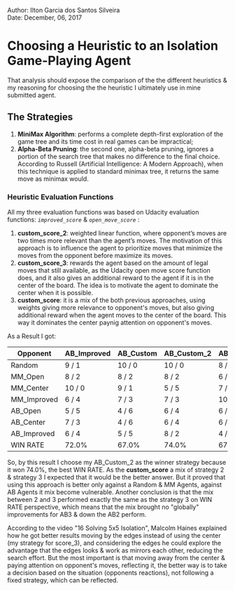 Author: Ilton Garcia dos Santos Silveira
<br>
Date: December, 06, 2017        


# Choosing a Heuristic to an Isolation Game-Playing Agent

That analysis should expose the comparison of the the different heuristics & my reasoning for choosing the the heuristic I ultimately use in mine submitted agent.



## The Strategies

1. __MiniMax Algorithm__: performs a complete depth-first exploration of the game tree and its time cost in real games can be impractical;
1. __Alpha-Beta Pruning__: the second one, alpha-beta pruning, ignores a portion of the search tree that makes no difference to the final choice. According to Russell (Artificial Intelligence: A Modern Approach), when this technique is applied to standard minimax tree, it returns the same move as minimax would.



### Heuristic Evaluation Functions

All my three evaluation functions was based on Udacity evaluation functions: _```improved_score```_ & _```open_move_score```_ :

1. __custom_score_2__: weighted linear function, where opponent’s moves are two times more relevant than the agent’s moves. The motivation of this approach is to influence the agent to prioritize moves that minimize the moves from the opponent before maximize its moves.
1. __custom_score_3__: rewards the agent based on the amount of legal moves that still available, as the Udacity open move score function does, and it also gives an additional reward to the agent if it is in the center of the board. The idea is to motivate the agent to dominate the center when it is possible.
1. __custom_score__: it is a mix of the both previous approaches, using weights giving more relevance to opponent's moves, but also giving additional reward when the agent moves to the center of the board. This way it dominates the center paynig attention on opponent's moves.

As a Result I got:

| Opponent    | AB_Improved | AB_Custom | AB_Custom_2 | AB_Custom_3 |
|-------------|-------------|-----------|-------------|-------------|
| Random      |    9 / 1    | 10 / 0    |    10 / 0   |    8 / 2    |
| MM_Open     |    8 / 2    |   8 / 2   |    8 / 2    |    6 / 4    |
| MM_Center   |   10 / 0    |   9 / 1   |    5 / 5    |    7 / 3    |
| MM_Improved |    6 / 4    |   7 / 3   |    7 / 3    |    10 / 0   |
| AB_Open     |    5 / 5    |   4 / 6   |    6 / 4    |    6 / 4    |
| AB_Center   |    7 / 3    |   4 / 6   |    6 / 4    |    6 / 4    |
| AB_Improved |    6 / 4    |   5 / 5   |    8 / 2    |    4 / 6    |
| WIN RATE    |    72.0%    |   67.0%   |    74.0%    |    67.0%    |

So, by this result I choose my AB_Custom_2 as the winner strategy because it won 74.0%, the best WIN RATE.
As the __custom_score__ a mix of strategy 2 & strategy 3 I expected that it would be the better answer. But it proved that using this approach is better only against a Random & MM Agents, against AB Agents it mix become vulnerable. Another conclusion is that the mix between 2 and 3 performed exactly the same as the strategy 3 on WIN RATE perspective, which means that the mix brought no "globally" improvements for AB3 & down the AB2 perform.

According to the video "16 Solving 5x5 Isolation", Malcolm Haines explained how he got better results moving by the edges instead of using the center (my strategy for score_3), and considering the edges he could explore the advantage that the edges looks & work as mirrors each other, reducing the search effort. But the most important is that moving away from the center & paying attention on opponent's moves, reflecting it, the better way is to take a decision based on the situation (opponents reactions), not following a fixed strategy, which can be reflected.   